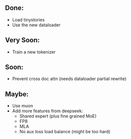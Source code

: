 ## Done:
- Load tinystories
- Use the new dataloader

## Very Soon:
- Train a new tokenizer

## Soon:
- Prevent cross doc attn (needs dataloader partial rewrite)

## Maybe:
- Use muon
- Add more features from deepseek:
  - Shared expert (plus fine grained MoE)
  - FP8
  - MLA
  - No aux loss load balance (might be too hard)